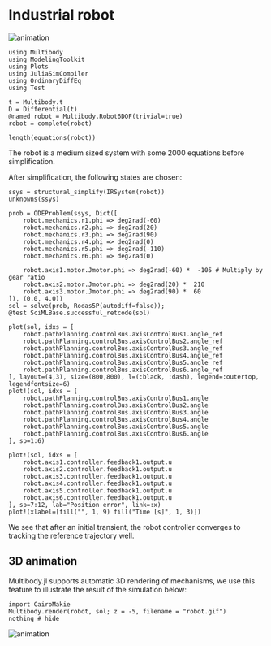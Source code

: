 # Industrial robot

![animation](robot.gif)

```@example robot
using Multibody
using ModelingToolkit
using Plots
using JuliaSimCompiler
using OrdinaryDiffEq
using Test

t = Multibody.t
D = Differential(t)
@named robot = Multibody.Robot6DOF(trivial=true)
robot = complete(robot)

length(equations(robot))
```
The robot is a medium sized system with some 2000 equations before simplification.

After simplification, the following states are chosen:
```@example robot
ssys = structural_simplify(IRSystem(robot))
unknowns(ssys)
```
    
```@example robot
prob = ODEProblem(ssys, Dict([
    robot.mechanics.r1.phi => deg2rad(-60)
    robot.mechanics.r2.phi => deg2rad(20)
    robot.mechanics.r3.phi => deg2rad(90)
    robot.mechanics.r4.phi => deg2rad(0)
    robot.mechanics.r5.phi => deg2rad(-110)
    robot.mechanics.r6.phi => deg2rad(0)

    robot.axis1.motor.Jmotor.phi => deg2rad(-60) *  -105 # Multiply by gear ratio
    robot.axis2.motor.Jmotor.phi => deg2rad(20) *  210
    robot.axis3.motor.Jmotor.phi => deg2rad(90) *  60
]), (0.0, 4.0))
sol = solve(prob, Rodas5P(autodiff=false));
@test SciMLBase.successful_retcode(sol)

plot(sol, idxs = [
    robot.pathPlanning.controlBus.axisControlBus1.angle_ref
    robot.pathPlanning.controlBus.axisControlBus2.angle_ref
    robot.pathPlanning.controlBus.axisControlBus3.angle_ref
    robot.pathPlanning.controlBus.axisControlBus4.angle_ref
    robot.pathPlanning.controlBus.axisControlBus5.angle_ref
    robot.pathPlanning.controlBus.axisControlBus6.angle_ref
], layout=(4,3), size=(800,800), l=(:black, :dash), legend=:outertop, legendfontsize=6)
plot!(sol, idxs = [
    robot.pathPlanning.controlBus.axisControlBus1.angle
    robot.pathPlanning.controlBus.axisControlBus2.angle
    robot.pathPlanning.controlBus.axisControlBus3.angle
    robot.pathPlanning.controlBus.axisControlBus4.angle
    robot.pathPlanning.controlBus.axisControlBus5.angle
    robot.pathPlanning.controlBus.axisControlBus6.angle
], sp=1:6)

plot!(sol, idxs = [
    robot.axis1.controller.feedback1.output.u
    robot.axis2.controller.feedback1.output.u
    robot.axis3.controller.feedback1.output.u
    robot.axis4.controller.feedback1.output.u
    robot.axis5.controller.feedback1.output.u
    robot.axis6.controller.feedback1.output.u
], sp=7:12, lab="Position error", link=:x)
plot!(xlabel=[fill("", 1, 9) fill("Time [s]", 1, 3)])
```
We see that after an initial transient, the robot controller converges to tracking the reference trajectory well.



## 3D animation
Multibody.jl supports automatic 3D rendering of mechanisms, we use this feature to illustrate the result of the simulation below:

```@example robot
import CairoMakie
Multibody.render(robot, sol; z = -5, filename = "robot.gif")
nothing # hide
```

![animation](robot.gif)
